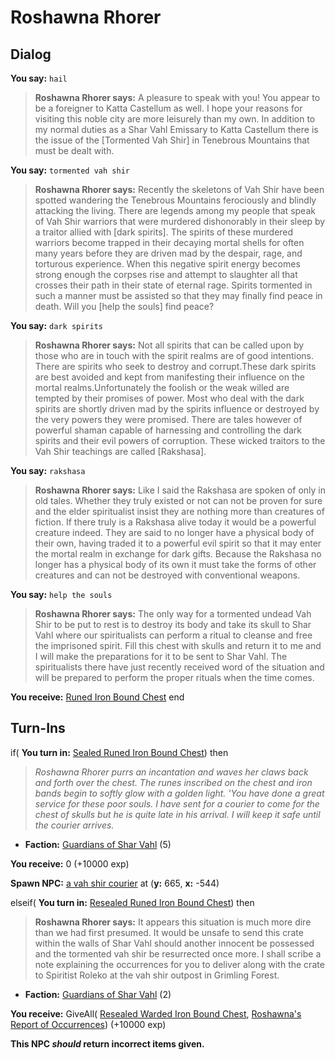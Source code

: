 # Roshawna Rhorer


## Dialog

**You say:** `hail`



>**Roshawna Rhorer says:** A pleasure to speak with you! You appear to be a foreigner to Katta Castellum as well. I hope your reasons for visiting this noble city are more leisurely than my own. In addition to my normal duties as a Shar Vahl Emissary to Katta Castellum there is the issue of the [Tormented Vah Shir] in Tenebrous Mountains that must be dealt with.

**You say:** `tormented vah shir`



>**Roshawna Rhorer says:** Recently the skeletons of Vah Shir have been spotted wandering the Tenebrous Mountains ferociously and blindly attacking the living. There are legends among my people that speak of Vah Shir warriors that were murdered dishonorably in their sleep by a traitor allied with [dark spirits]. The spirits of these murdered warriors become trapped in their decaying mortal shells for often many years before they are driven mad by the despair, rage, and torturous experience. When this negative spirit energy becomes strong enough the corpses rise and attempt to slaughter all that crosses their path in their state of eternal rage. Spirits tormented in such a manner must be assisted so that they may finally find peace in death. Will you [help the souls] find peace?

**You say:** `dark spirits`



>**Roshawna Rhorer says:** Not all spirits that can be called upon by those who are in touch with the spirit realms are of good intentions. There are spirits who seek to destroy and corrupt.These dark spirits are best avoided and kept from manifesting their influence on the mortal realms.Unfortunately the foolish or the weak willed are tempted by their promises of power. Most who deal with the dark spirits are shortly driven mad by the spirits influence or destroyed by the very powers they were promised.  There are tales however of powerful shaman capable of harnessing and controlling the dark spirits and their evil powers of corruption. These wicked traitors to the Vah Shir teachings are called [Rakshasa].

**You say:** `rakshasa`



>**Roshawna Rhorer says:** Like I said the Rakshasa are spoken of only in old tales. Whether they truly existed or not can not be proven for sure and the elder spiritualist insist they are nothing more than creatures of fiction. If there truly is a Rakshasa alive today it would be a powerful creature indeed. They are said to no longer have a physical body of their own, having traded it to a powerful evil spirit so that it may enter the mortal realm in exchange for dark gifts. Because the Rakshasa no longer has a physical body of its own it must take the forms of other creatures and can not be destroyed with conventional weapons.

**You say:** `help the souls`



>**Roshawna Rhorer says:** The only way for a tormented undead Vah Shir to be put to rest is to destroy its body and take its skull to Shar Vahl where our spiritualists can perform a ritual to cleanse and free the imprisoned spirit. Fill this chest with skulls and return it to me and I will make the preparations for it to be sent to Shar Vahl.  The spiritualists there have just recently received word of the situation and will be prepared to perform the proper rituals when the time comes.


**You receive:**  [Runed Iron Bound Chest](/item/17079)
end

## Turn-Ins





if( **You turn in:** [Sealed Runed Iron Bound Chest](/item/31836)) then


>*Roshawna Rhorer purrs an incantation and waves her claws back and forth over the chest. The runes inscribed on the chest and iron bands begin to softly glow with a golden light. 'You have done a great service for these poor souls. I have sent for a courier to come for the chest of skulls but he is quite late in his arrival. I will keep it safe until the courier arrives.*


* __Faction:__ [Guardians of Shar Vahl](/faction/1513) (5)


 **You receive:** 0 (+10000 exp)


**Spawn NPC:**  [a vah shir courier](/npc/160171) at (**y:** 665, **x:** -544)

elseif( **You turn in:** [Resealed Runed Iron Bound Chest](/item/31839)) then 


>**Roshawna Rhorer says:** It appears this situation is much more dire than we had first presumed. It would be unsafe to send this crate within the walls of Shar Vahl should another innocent be possessed and the tormented vah shir be resurrected once more. I shall scribe a note explaining the occurrences for you to deliver along with the crate to Spiritist Roleko at the vah shir outpost in Grimling Forest.


* __Faction:__ [Guardians of Shar Vahl](/faction/1513) (2)


 **You receive:** GiveAll( [Resealed Warded Iron Bound Chest](/item/31840), [Roshawna's Report of Occurrences](/item/31841)) (+10000 exp)

**This NPC *should* return incorrect items given.**
